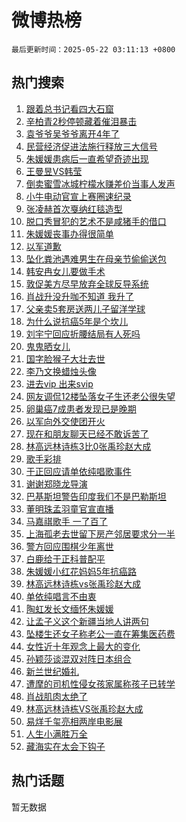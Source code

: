 # 微博热榜

`最后更新时间：2025-05-22 03:11:13 +0800`

## 热门搜索

1. [跟着总书记看四大石窟](https://m.weibo.cn/search?containerid=100103type%3D1%26t%3D10%26q%3D%23%E8%B7%9F%E7%9D%80%E6%80%BB%E4%B9%A6%E8%AE%B0%E7%9C%8B%E5%9B%9B%E5%A4%A7%E7%9F%B3%E7%AA%9F%23&stream_entry_id=51&isnewpage=1&extparam=seat%3D1%26pos%3D0%26cate%3D10103%26q%3D%2523%25E8%25B7%259F%25E7%259D%2580%25E6%2580%25BB%25E4%25B9%25A6%25E8%25AE%25B0%25E7%259C%258B%25E5%259B%259B%25E5%25A4%25A7%25E7%259F%25B3%25E7%25AA%259F%2523%26dgr%3D0%26stream_entry_id%3D51%26c_type%3D51%26filter_type%3Drealtimehot%26display_time%3D1747854672%26pre_seqid%3D174785467210993236010126)
1. [辛柏青2秒停顿藏着催泪暴击](https://m.weibo.cn/search?containerid=100103type%3D1%26t%3D10%26q%3D%23%E8%BE%9B%E6%9F%8F%E9%9D%922%E7%A7%92%E5%81%9C%E9%A1%BF%E8%97%8F%E7%9D%80%E5%82%AC%E6%B3%AA%E6%9A%B4%E5%87%BB%23&stream_entry_id=31&isnewpage=1&extparam=seat%3D1%26flag%3D16%26lcate%3D5001%26realpos%3D1%26c_type%3D31%26filter_type%3Drealtimehot%26q%3D%2523%25E8%25BE%259B%25E6%259F%258F%25E9%259D%25922%25E7%25A7%2592%25E5%2581%259C%25E9%25A1%25BF%25E8%2597%258F%25E7%259D%2580%25E5%2582%25AC%25E6%25B3%25AA%25E6%259A%25B4%25E5%2587%25BB%2523%26cate%3D5001%26band_rank%3D1%26stream_entry_id%3D31%26pos%3D0%26dgr%3D0%26display_time%3D1747854672%26pre_seqid%3D174785467210993236010126)
1. [袁爷爷吴爷爷离开4年了](https://m.weibo.cn/search?containerid=100103type%3D1%26t%3D10%26q%3D%23%E8%A2%81%E7%88%B7%E7%88%B7%E5%90%B4%E7%88%B7%E7%88%B7%E7%A6%BB%E5%BC%804%E5%B9%B4%E4%BA%86%23&stream_entry_id=31&isnewpage=1&extparam=seat%3D1%26flag%3D0%26lcate%3D5001%26realpos%3D2%26c_type%3D31%26filter_type%3Drealtimehot%26q%3D%2523%25E8%25A2%2581%25E7%2588%25B7%25E7%2588%25B7%25E5%2590%25B4%25E7%2588%25B7%25E7%2588%25B7%25E7%25A6%25BB%25E5%25BC%25804%25E5%25B9%25B4%25E4%25BA%2586%2523%26cate%3D5001%26band_rank%3D2%26stream_entry_id%3D31%26pos%3D1%26dgr%3D0%26display_time%3D1747854672%26pre_seqid%3D174785467210993236010126)
1. [民营经济促进法施行释放三大信号](https://m.weibo.cn/search?containerid=100103type%3D1%26t%3D10%26q%3D%23%E6%B0%91%E8%90%A5%E7%BB%8F%E6%B5%8E%E4%BF%83%E8%BF%9B%E6%B3%95%E6%96%BD%E8%A1%8C%E9%87%8A%E6%94%BE%E4%B8%89%E5%A4%A7%E4%BF%A1%E5%8F%B7%23&stream_entry_id=31&isnewpage=1&extparam=seat%3D1%26flag%3D0%26lcate%3D5001%26realpos%3D3%26c_type%3D31%26filter_type%3Drealtimehot%26q%3D%2523%25E6%25B0%2591%25E8%2590%25A5%25E7%25BB%258F%25E6%25B5%258E%25E4%25BF%2583%25E8%25BF%259B%25E6%25B3%2595%25E6%2596%25BD%25E8%25A1%258C%25E9%2587%258A%25E6%2594%25BE%25E4%25B8%2589%25E5%25A4%25A7%25E4%25BF%25A1%25E5%258F%25B7%2523%26cate%3D5001%26band_rank%3D3%26stream_entry_id%3D31%26pos%3D2%26dgr%3D0%26display_time%3D1747854672%26pre_seqid%3D174785467210993236010126)
1. [朱媛媛患病后一直希望奇迹出现](https://m.weibo.cn/search?containerid=100103type%3D1%26t%3D10%26q%3D%23%E6%9C%B1%E5%AA%9B%E5%AA%9B%E6%82%A3%E7%97%85%E5%90%8E%E4%B8%80%E7%9B%B4%E5%B8%8C%E6%9C%9B%E5%A5%87%E8%BF%B9%E5%87%BA%E7%8E%B0%23&stream_entry_id=31&isnewpage=1&extparam=seat%3D1%26flag%3D0%26lcate%3D5001%26realpos%3D4%26c_type%3D31%26filter_type%3Drealtimehot%26q%3D%2523%25E6%259C%25B1%25E5%25AA%259B%25E5%25AA%259B%25E6%2582%25A3%25E7%2597%2585%25E5%2590%258E%25E4%25B8%2580%25E7%259B%25B4%25E5%25B8%258C%25E6%259C%259B%25E5%25A5%2587%25E8%25BF%25B9%25E5%2587%25BA%25E7%258E%25B0%2523%26cate%3D5001%26band_rank%3D4%26stream_entry_id%3D31%26pos%3D3%26dgr%3D0%26display_time%3D1747854672%26pre_seqid%3D174785467210993236010126)
1. [王曼昱VS韩莹](https://m.weibo.cn/search?containerid=100103type%3D1%26t%3D10%26q%3D%23%E7%8E%8B%E6%9B%BC%E6%98%B1VS%E9%9F%A9%E8%8E%B9%23&stream_entry_id=31&isnewpage=1&extparam=seat%3D1%26flag%3D0%26lcate%3D5001%26realpos%3D5%26c_type%3D31%26filter_type%3Drealtimehot%26q%3D%2523%25E7%258E%258B%25E6%259B%25BC%25E6%2598%25B1VS%25E9%259F%25A9%25E8%258E%25B9%2523%26cate%3D5001%26band_rank%3D5%26stream_entry_id%3D31%26pos%3D4%26dgr%3D0%26display_time%3D1747854672%26pre_seqid%3D174785467210993236010126)
1. [倒卖蜜雪冰城柠檬水赚差价当事人发声](https://m.weibo.cn/search?containerid=100103type%3D1%26t%3D10%26q%3D%23%E5%80%92%E5%8D%96%E8%9C%9C%E9%9B%AA%E5%86%B0%E5%9F%8E%E6%9F%A0%E6%AA%AC%E6%B0%B4%E8%B5%9A%E5%B7%AE%E4%BB%B7%E5%BD%93%E4%BA%8B%E4%BA%BA%E5%8F%91%E5%A3%B0%23&stream_entry_id=31&isnewpage=1&extparam=seat%3D1%26flag%3D0%26lcate%3D5001%26realpos%3D6%26c_type%3D31%26filter_type%3Drealtimehot%26q%3D%2523%25E5%2580%2592%25E5%258D%2596%25E8%259C%259C%25E9%259B%25AA%25E5%2586%25B0%25E5%259F%258E%25E6%259F%25A0%25E6%25AA%25AC%25E6%25B0%25B4%25E8%25B5%259A%25E5%25B7%25AE%25E4%25BB%25B7%25E5%25BD%2593%25E4%25BA%258B%25E4%25BA%25BA%25E5%258F%2591%25E5%25A3%25B0%2523%26cate%3D5001%26band_rank%3D6%26stream_entry_id%3D31%26pos%3D5%26dgr%3D0%26display_time%3D1747854672%26pre_seqid%3D174785467210993236010126)
1. [小牛电动官宣上赛圈速纪录](https://m.weibo.cn/search?containerid=100103type%3D1%26t%3D10%26q%3D%23%E5%B0%8F%E7%89%9B%E7%94%B5%E5%8A%A8%E5%AE%98%E5%AE%A3%E4%B8%8A%E8%B5%9B%E5%9C%88%E9%80%9F%E7%BA%AA%E5%BD%95%23&stream_entry_id=31&isnewpage=1&extparam=seat%3D1%26lcate%3D5001%26band_rank%3D7%26c_type%3D31%26filter_type%3Drealtimehot%26q%3D%2523%25E5%25B0%258F%25E7%2589%259B%25E7%2594%25B5%25E5%258A%25A8%25E5%25AE%2598%25E5%25AE%25A3%25E4%25B8%258A%25E8%25B5%259B%25E5%259C%2588%25E9%2580%259F%25E7%25BA%25AA%25E5%25BD%2595%2523%26dgr%3D0%26topic_ad%3D1%26adid%3D287036%26pos%3D6%26stream_entry_id%3D31%26is_ad_pos%3D1%26cate%3D5001%26display_time%3D1747854672%26pre_seqid%3D174785467210993236010126)
1. [张凌赫首次戛纳红毯造型](https://m.weibo.cn/search?containerid=100103type%3D1%26t%3D10%26q%3D%E5%BC%A0%E5%87%8C%E8%B5%AB%E9%A6%96%E6%AC%A1%E6%88%9B%E7%BA%B3%E7%BA%A2%E6%AF%AF%E9%80%A0%E5%9E%8B&stream_entry_id=31&isnewpage=1&extparam=seat%3D1%26flag%3D0%26lcate%3D5001%26realpos%3D7%26c_type%3D31%26filter_type%3Drealtimehot%26q%3D%25E5%25BC%25A0%25E5%2587%258C%25E8%25B5%25AB%25E9%25A6%2596%25E6%25AC%25A1%25E6%2588%259B%25E7%25BA%25B3%25E7%25BA%25A2%25E6%25AF%25AF%25E9%2580%25A0%25E5%259E%258B%26cate%3D5001%26band_rank%3D7%26stream_entry_id%3D31%26pos%3D7%26dgr%3D0%26display_time%3D1747854672%26pre_seqid%3D174785467210993236010126)
1. [脱口秀冒犯的艺术不是咸猪手的借口](https://m.weibo.cn/search?containerid=100103type%3D1%26t%3D10%26q%3D%23%E8%84%B1%E5%8F%A3%E7%A7%80%E5%86%92%E7%8A%AF%E7%9A%84%E8%89%BA%E6%9C%AF%E4%B8%8D%E6%98%AF%E5%92%B8%E7%8C%AA%E6%89%8B%E7%9A%84%E5%80%9F%E5%8F%A3%23&stream_entry_id=31&isnewpage=1&extparam=seat%3D1%26flag%3D0%26lcate%3D5001%26realpos%3D8%26c_type%3D31%26filter_type%3Drealtimehot%26q%3D%2523%25E8%2584%25B1%25E5%258F%25A3%25E7%25A7%2580%25E5%2586%2592%25E7%258A%25AF%25E7%259A%2584%25E8%2589%25BA%25E6%259C%25AF%25E4%25B8%258D%25E6%2598%25AF%25E5%2592%25B8%25E7%258C%25AA%25E6%2589%258B%25E7%259A%2584%25E5%2580%259F%25E5%258F%25A3%2523%26cate%3D5001%26band_rank%3D8%26stream_entry_id%3D31%26pos%3D8%26dgr%3D0%26display_time%3D1747854672%26pre_seqid%3D174785467210993236010126)
1. [朱媛媛丧事办得很简单](https://m.weibo.cn/search?containerid=100103type%3D1%26t%3D10%26q%3D%23%E6%9C%B1%E5%AA%9B%E5%AA%9B%E4%B8%A7%E4%BA%8B%E5%8A%9E%E5%BE%97%E5%BE%88%E7%AE%80%E5%8D%95%23&stream_entry_id=31&isnewpage=1&extparam=seat%3D1%26flag%3D2%26lcate%3D5001%26realpos%3D9%26c_type%3D31%26filter_type%3Drealtimehot%26q%3D%2523%25E6%259C%25B1%25E5%25AA%259B%25E5%25AA%259B%25E4%25B8%25A7%25E4%25BA%258B%25E5%258A%259E%25E5%25BE%2597%25E5%25BE%2588%25E7%25AE%2580%25E5%258D%2595%2523%26cate%3D5001%26band_rank%3D9%26stream_entry_id%3D31%26pos%3D9%26dgr%3D0%26display_time%3D1747854672%26pre_seqid%3D174785467210993236010126)
1. [以军道歉](https://m.weibo.cn/search?containerid=100103type%3D1%26t%3D10%26q%3D%23%E4%BB%A5%E5%86%9B%E9%81%93%E6%AD%89%23&stream_entry_id=31&isnewpage=1&extparam=seat%3D1%26flag%3D0%26lcate%3D5001%26realpos%3D10%26c_type%3D31%26filter_type%3Drealtimehot%26q%3D%2523%25E4%25BB%25A5%25E5%2586%259B%25E9%2581%2593%25E6%25AD%2589%2523%26cate%3D5001%26band_rank%3D10%26stream_entry_id%3D31%26pos%3D10%26dgr%3D0%26display_time%3D1747854672%26pre_seqid%3D174785467210993236010126)
1. [坠化粪池遇难男生在母亲节偷偷送包](https://m.weibo.cn/search?containerid=100103type%3D1%26t%3D10%26q%3D%23%E5%9D%A0%E5%8C%96%E7%B2%AA%E6%B1%A0%E9%81%87%E9%9A%BE%E7%94%B7%E7%94%9F%E5%9C%A8%E6%AF%8D%E4%BA%B2%E8%8A%82%E5%81%B7%E5%81%B7%E9%80%81%E5%8C%85%23&stream_entry_id=31&isnewpage=1&extparam=seat%3D1%26flag%3D0%26lcate%3D5001%26realpos%3D11%26c_type%3D31%26filter_type%3Drealtimehot%26q%3D%2523%25E5%259D%25A0%25E5%258C%2596%25E7%25B2%25AA%25E6%25B1%25A0%25E9%2581%2587%25E9%259A%25BE%25E7%2594%25B7%25E7%2594%259F%25E5%259C%25A8%25E6%25AF%258D%25E4%25BA%25B2%25E8%258A%2582%25E5%2581%25B7%25E5%2581%25B7%25E9%2580%2581%25E5%258C%2585%2523%26cate%3D5001%26band_rank%3D11%26stream_entry_id%3D31%26pos%3D11%26dgr%3D0%26display_time%3D1747854672%26pre_seqid%3D174785467210993236010126)
1. [韩安冉女儿要做手术](https://m.weibo.cn/search?containerid=100103type%3D1%26t%3D10%26q%3D%23%E9%9F%A9%E5%AE%89%E5%86%89%E5%A5%B3%E5%84%BF%E8%A6%81%E5%81%9A%E6%89%8B%E6%9C%AF%23&stream_entry_id=31&isnewpage=1&extparam=seat%3D1%26flag%3D0%26lcate%3D5001%26realpos%3D12%26c_type%3D31%26filter_type%3Drealtimehot%26q%3D%2523%25E9%259F%25A9%25E5%25AE%2589%25E5%2586%2589%25E5%25A5%25B3%25E5%2584%25BF%25E8%25A6%2581%25E5%2581%259A%25E6%2589%258B%25E6%259C%25AF%2523%26cate%3D5001%26band_rank%3D12%26stream_entry_id%3D31%26pos%3D12%26dgr%3D0%26display_time%3D1747854672%26pre_seqid%3D174785467210993236010126)
1. [敦促美方尽早放弃全球反导系统](https://m.weibo.cn/search?containerid=100103type%3D1%26t%3D10%26q%3D%23%E6%95%A6%E4%BF%83%E7%BE%8E%E6%96%B9%E5%B0%BD%E6%97%A9%E6%94%BE%E5%BC%83%E5%85%A8%E7%90%83%E5%8F%8D%E5%AF%BC%E7%B3%BB%E7%BB%9F%23&stream_entry_id=31&isnewpage=1&extparam=seat%3D1%26flag%3D1%26lcate%3D5001%26realpos%3D13%26c_type%3D31%26filter_type%3Drealtimehot%26q%3D%2523%25E6%2595%25A6%25E4%25BF%2583%25E7%25BE%258E%25E6%2596%25B9%25E5%25B0%25BD%25E6%2597%25A9%25E6%2594%25BE%25E5%25BC%2583%25E5%2585%25A8%25E7%2590%2583%25E5%258F%258D%25E5%25AF%25BC%25E7%25B3%25BB%25E7%25BB%259F%2523%26cate%3D5001%26band_rank%3D13%26stream_entry_id%3D31%26pos%3D13%26dgr%3D0%26display_time%3D1747854672%26pre_seqid%3D174785467210993236010126)
1. [肖战升没升咖不知道 我升了](https://m.weibo.cn/search?containerid=100103type%3D1%26t%3D10%26q%3D%E8%82%96%E6%88%98%E5%8D%87%E6%B2%A1%E5%8D%87%E5%92%96%E4%B8%8D%E7%9F%A5%E9%81%93+%E6%88%91%E5%8D%87%E4%BA%86&stream_entry_id=31&isnewpage=1&extparam=seat%3D1%26flag%3D0%26lcate%3D5001%26realpos%3D14%26c_type%3D31%26filter_type%3Drealtimehot%26q%3D%25E8%2582%2596%25E6%2588%2598%25E5%258D%2587%25E6%25B2%25A1%25E5%258D%2587%25E5%2592%2596%25E4%25B8%258D%25E7%259F%25A5%25E9%2581%2593%2520%25E6%2588%2591%25E5%258D%2587%25E4%25BA%2586%26cate%3D5001%26band_rank%3D14%26stream_entry_id%3D31%26pos%3D14%26dgr%3D0%26display_time%3D1747854672%26pre_seqid%3D174785467210993236010126)
1. [父亲卖5套房送两儿子留洋学球](https://m.weibo.cn/search?containerid=100103type%3D1%26t%3D10%26q%3D%23%E7%88%B6%E4%BA%B2%E5%8D%965%E5%A5%97%E6%88%BF%E9%80%81%E4%B8%A4%E5%84%BF%E5%AD%90%E7%95%99%E6%B4%8B%E5%AD%A6%E7%90%83%23&stream_entry_id=31&isnewpage=1&extparam=seat%3D1%26flag%3D0%26lcate%3D5001%26realpos%3D15%26c_type%3D31%26filter_type%3Drealtimehot%26q%3D%2523%25E7%2588%25B6%25E4%25BA%25B2%25E5%258D%25965%25E5%25A5%2597%25E6%2588%25BF%25E9%2580%2581%25E4%25B8%25A4%25E5%2584%25BF%25E5%25AD%2590%25E7%2595%2599%25E6%25B4%258B%25E5%25AD%25A6%25E7%2590%2583%2523%26cate%3D5001%26band_rank%3D15%26stream_entry_id%3D31%26pos%3D15%26dgr%3D0%26display_time%3D1747854672%26pre_seqid%3D174785467210993236010126)
1. [为什么说抗癌5年是个坎儿](https://m.weibo.cn/search?containerid=100103type%3D1%26t%3D10%26q%3D%23%E4%B8%BA%E4%BB%80%E4%B9%88%E8%AF%B4%E6%8A%97%E7%99%8C5%E5%B9%B4%E6%98%AF%E4%B8%AA%E5%9D%8E%E5%84%BF%23&stream_entry_id=31&isnewpage=1&extparam=seat%3D1%26flag%3D0%26lcate%3D5001%26realpos%3D16%26c_type%3D31%26filter_type%3Drealtimehot%26q%3D%2523%25E4%25B8%25BA%25E4%25BB%2580%25E4%25B9%2588%25E8%25AF%25B4%25E6%258A%2597%25E7%2599%258C5%25E5%25B9%25B4%25E6%2598%25AF%25E4%25B8%25AA%25E5%259D%258E%25E5%2584%25BF%2523%26cate%3D5001%26band_rank%3D16%26stream_entry_id%3D31%26pos%3D16%26dgr%3D0%26display_time%3D1747854672%26pre_seqid%3D174785467210993236010126)
1. [刘宇宁回应折腰结局有人死吗](https://m.weibo.cn/search?containerid=100103type%3D1%26t%3D10%26q%3D%23%E5%88%98%E5%AE%87%E5%AE%81%E5%9B%9E%E5%BA%94%E6%8A%98%E8%85%B0%E7%BB%93%E5%B1%80%E6%9C%89%E4%BA%BA%E6%AD%BB%E5%90%97%23&stream_entry_id=31&isnewpage=1&extparam=seat%3D1%26flag%3D0%26lcate%3D5001%26realpos%3D17%26c_type%3D31%26filter_type%3Drealtimehot%26q%3D%2523%25E5%2588%2598%25E5%25AE%2587%25E5%25AE%2581%25E5%259B%259E%25E5%25BA%2594%25E6%258A%2598%25E8%2585%25B0%25E7%25BB%2593%25E5%25B1%2580%25E6%259C%2589%25E4%25BA%25BA%25E6%25AD%25BB%25E5%2590%2597%2523%26cate%3D5001%26band_rank%3D17%26stream_entry_id%3D31%26pos%3D17%26dgr%3D0%26display_time%3D1747854672%26pre_seqid%3D174785467210993236010126)
1. [鬼鬼晒女儿](https://m.weibo.cn/search?containerid=100103type%3D1%26t%3D10%26q%3D%23%E9%AC%BC%E9%AC%BC%E6%99%92%E5%A5%B3%E5%84%BF%23&stream_entry_id=31&isnewpage=1&extparam=seat%3D1%26flag%3D0%26lcate%3D5001%26realpos%3D18%26c_type%3D31%26filter_type%3Drealtimehot%26q%3D%2523%25E9%25AC%25BC%25E9%25AC%25BC%25E6%2599%2592%25E5%25A5%25B3%25E5%2584%25BF%2523%26cate%3D5001%26band_rank%3D18%26stream_entry_id%3D31%26pos%3D18%26dgr%3D0%26display_time%3D1747854672%26pre_seqid%3D174785467210993236010126)
1. [国字脸猴子大壮去世](https://m.weibo.cn/search?containerid=100103type%3D1%26t%3D10%26q%3D%23%E5%9B%BD%E5%AD%97%E8%84%B8%E7%8C%B4%E5%AD%90%E5%A4%A7%E5%A3%AE%E5%8E%BB%E4%B8%96%23&stream_entry_id=31&isnewpage=1&extparam=seat%3D1%26flag%3D0%26lcate%3D5001%26realpos%3D19%26c_type%3D31%26filter_type%3Drealtimehot%26q%3D%2523%25E5%259B%25BD%25E5%25AD%2597%25E8%2584%25B8%25E7%258C%25B4%25E5%25AD%2590%25E5%25A4%25A7%25E5%25A3%25AE%25E5%258E%25BB%25E4%25B8%2596%2523%26cate%3D5001%26band_rank%3D19%26stream_entry_id%3D31%26pos%3D19%26dgr%3D0%26display_time%3D1747854672%26pre_seqid%3D174785467210993236010126)
1. [李乃文换蜡烛头像](https://m.weibo.cn/search?containerid=100103type%3D1%26t%3D10%26q%3D%23%E6%9D%8E%E4%B9%83%E6%96%87%E6%8D%A2%E8%9C%A1%E7%83%9B%E5%A4%B4%E5%83%8F%23&stream_entry_id=31&isnewpage=1&extparam=seat%3D1%26flag%3D0%26lcate%3D5001%26realpos%3D20%26c_type%3D31%26filter_type%3Drealtimehot%26q%3D%2523%25E6%259D%258E%25E4%25B9%2583%25E6%2596%2587%25E6%258D%25A2%25E8%259C%25A1%25E7%2583%259B%25E5%25A4%25B4%25E5%2583%258F%2523%26cate%3D5001%26band_rank%3D20%26stream_entry_id%3D31%26pos%3D20%26dgr%3D0%26display_time%3D1747854672%26pre_seqid%3D174785467210993236010126)
1. [进去vip 出来svip](https://m.weibo.cn/search?containerid=100103type%3D1%26t%3D10%26q%3D%E8%BF%9B%E5%8E%BBvip+%E5%87%BA%E6%9D%A5svip&stream_entry_id=31&isnewpage=1&extparam=seat%3D1%26flag%3D0%26lcate%3D5001%26realpos%3D21%26c_type%3D31%26filter_type%3Drealtimehot%26q%3D%25E8%25BF%259B%25E5%258E%25BBvip%2520%25E5%2587%25BA%25E6%259D%25A5svip%26cate%3D5001%26band_rank%3D21%26stream_entry_id%3D31%26pos%3D21%26dgr%3D0%26display_time%3D1747854672%26pre_seqid%3D174785467210993236010126)
1. [网友调侃12楼坠落女子生还老公很失望](https://m.weibo.cn/search?containerid=100103type%3D1%26t%3D10%26q%3D%23%E7%BD%91%E5%8F%8B%E8%B0%83%E4%BE%8312%E6%A5%BC%E5%9D%A0%E8%90%BD%E5%A5%B3%E5%AD%90%E7%94%9F%E8%BF%98%E8%80%81%E5%85%AC%E5%BE%88%E5%A4%B1%E6%9C%9B%23&stream_entry_id=31&isnewpage=1&extparam=seat%3D1%26flag%3D0%26lcate%3D5001%26realpos%3D22%26c_type%3D31%26filter_type%3Drealtimehot%26q%3D%2523%25E7%25BD%2591%25E5%258F%258B%25E8%25B0%2583%25E4%25BE%258312%25E6%25A5%25BC%25E5%259D%25A0%25E8%2590%25BD%25E5%25A5%25B3%25E5%25AD%2590%25E7%2594%259F%25E8%25BF%2598%25E8%2580%2581%25E5%2585%25AC%25E5%25BE%2588%25E5%25A4%25B1%25E6%259C%259B%2523%26cate%3D5001%26band_rank%3D22%26stream_entry_id%3D31%26pos%3D22%26dgr%3D0%26display_time%3D1747854672%26pre_seqid%3D174785467210993236010126)
1. [卵巢癌7成患者发现已是晚期](https://m.weibo.cn/search?containerid=100103type%3D1%26t%3D10%26q%3D%23%E5%8D%B5%E5%B7%A2%E7%99%8C7%E6%88%90%E6%82%A3%E8%80%85%E5%8F%91%E7%8E%B0%E5%B7%B2%E6%98%AF%E6%99%9A%E6%9C%9F%23&stream_entry_id=31&isnewpage=1&extparam=seat%3D1%26flag%3D0%26lcate%3D5001%26realpos%3D23%26c_type%3D31%26filter_type%3Drealtimehot%26q%3D%2523%25E5%258D%25B5%25E5%25B7%25A2%25E7%2599%258C7%25E6%2588%2590%25E6%2582%25A3%25E8%2580%2585%25E5%258F%2591%25E7%258E%25B0%25E5%25B7%25B2%25E6%2598%25AF%25E6%2599%259A%25E6%259C%259F%2523%26cate%3D5001%26band_rank%3D23%26stream_entry_id%3D31%26pos%3D23%26dgr%3D0%26display_time%3D1747854672%26pre_seqid%3D174785467210993236010126)
1. [以军向外交使团开火](https://m.weibo.cn/search?containerid=100103type%3D1%26t%3D10%26q%3D%23%E4%BB%A5%E5%86%9B%E5%90%91%E5%A4%96%E4%BA%A4%E4%BD%BF%E5%9B%A2%E5%BC%80%E7%81%AB%23&stream_entry_id=31&isnewpage=1&extparam=seat%3D1%26flag%3D0%26lcate%3D5001%26realpos%3D24%26c_type%3D31%26filter_type%3Drealtimehot%26q%3D%2523%25E4%25BB%25A5%25E5%2586%259B%25E5%2590%2591%25E5%25A4%2596%25E4%25BA%25A4%25E4%25BD%25BF%25E5%259B%25A2%25E5%25BC%2580%25E7%2581%25AB%2523%26cate%3D5001%26band_rank%3D24%26stream_entry_id%3D31%26pos%3D24%26dgr%3D0%26display_time%3D1747854672%26pre_seqid%3D174785467210993236010126)
1. [现在和朋友聊天已经不敢诉苦了](https://m.weibo.cn/search?containerid=100103type%3D1%26t%3D10%26q%3D%23%E7%8E%B0%E5%9C%A8%E5%92%8C%E6%9C%8B%E5%8F%8B%E8%81%8A%E5%A4%A9%E5%B7%B2%E7%BB%8F%E4%B8%8D%E6%95%A2%E8%AF%89%E8%8B%A6%E4%BA%86%23&stream_entry_id=31&isnewpage=1&extparam=seat%3D1%26flag%3D0%26lcate%3D5001%26realpos%3D25%26c_type%3D31%26filter_type%3Drealtimehot%26q%3D%2523%25E7%258E%25B0%25E5%259C%25A8%25E5%2592%258C%25E6%259C%258B%25E5%258F%258B%25E8%2581%258A%25E5%25A4%25A9%25E5%25B7%25B2%25E7%25BB%258F%25E4%25B8%258D%25E6%2595%25A2%25E8%25AF%2589%25E8%258B%25A6%25E4%25BA%2586%2523%26cate%3D5001%26band_rank%3D25%26stream_entry_id%3D31%26pos%3D25%26dgr%3D0%26display_time%3D1747854672%26pre_seqid%3D174785467210993236010126)
1. [林高远林诗栋3比0张禹珍赵大成](https://m.weibo.cn/search?containerid=100103type%3D1%26t%3D10%26q%3D%23%E6%9E%97%E9%AB%98%E8%BF%9C%E6%9E%97%E8%AF%97%E6%A0%8B3%E6%AF%940%E5%BC%A0%E7%A6%B9%E7%8F%8D%E8%B5%B5%E5%A4%A7%E6%88%90%23&stream_entry_id=31&isnewpage=1&extparam=seat%3D1%26flag%3D1%26lcate%3D5001%26realpos%3D26%26c_type%3D31%26filter_type%3Drealtimehot%26q%3D%2523%25E6%259E%2597%25E9%25AB%2598%25E8%25BF%259C%25E6%259E%2597%25E8%25AF%2597%25E6%25A0%258B3%25E6%25AF%25940%25E5%25BC%25A0%25E7%25A6%25B9%25E7%258F%258D%25E8%25B5%25B5%25E5%25A4%25A7%25E6%2588%2590%2523%26cate%3D5001%26band_rank%3D26%26stream_entry_id%3D31%26pos%3D26%26dgr%3D0%26display_time%3D1747854672%26pre_seqid%3D174785467210993236010126)
1. [歌手彩排](https://m.weibo.cn/search?containerid=100103type%3D1%26t%3D10%26q%3D%E6%AD%8C%E6%89%8B%E5%BD%A9%E6%8E%92&stream_entry_id=31&isnewpage=1&extparam=seat%3D1%26flag%3D0%26lcate%3D5001%26realpos%3D27%26c_type%3D31%26filter_type%3Drealtimehot%26q%3D%25E6%25AD%258C%25E6%2589%258B%25E5%25BD%25A9%25E6%258E%2592%26cate%3D5001%26band_rank%3D27%26stream_entry_id%3D31%26pos%3D27%26dgr%3D0%26display_time%3D1747854672%26pre_seqid%3D174785467210993236010126)
1. [于正回应请单依纯唱歌事件](https://m.weibo.cn/search?containerid=100103type%3D1%26t%3D10%26q%3D%23%E4%BA%8E%E6%AD%A3%E5%9B%9E%E5%BA%94%E8%AF%B7%E5%8D%95%E4%BE%9D%E7%BA%AF%E5%94%B1%E6%AD%8C%E4%BA%8B%E4%BB%B6%23&stream_entry_id=31&isnewpage=1&extparam=seat%3D1%26flag%3D0%26lcate%3D5001%26realpos%3D28%26c_type%3D31%26filter_type%3Drealtimehot%26q%3D%2523%25E4%25BA%258E%25E6%25AD%25A3%25E5%259B%259E%25E5%25BA%2594%25E8%25AF%25B7%25E5%258D%2595%25E4%25BE%259D%25E7%25BA%25AF%25E5%2594%25B1%25E6%25AD%258C%25E4%25BA%258B%25E4%25BB%25B6%2523%26cate%3D5001%26band_rank%3D28%26stream_entry_id%3D31%26pos%3D28%26dgr%3D0%26display_time%3D1747854672%26pre_seqid%3D174785467210993236010126)
1. [谢谢郑晓龙导演](https://m.weibo.cn/search?containerid=100103type%3D1%26t%3D10%26q%3D%23%E8%B0%A2%E8%B0%A2%E9%83%91%E6%99%93%E9%BE%99%E5%AF%BC%E6%BC%94%23&stream_entry_id=31&isnewpage=1&extparam=seat%3D1%26flag%3D0%26lcate%3D5001%26realpos%3D29%26c_type%3D31%26filter_type%3Drealtimehot%26q%3D%2523%25E8%25B0%25A2%25E8%25B0%25A2%25E9%2583%2591%25E6%2599%2593%25E9%25BE%2599%25E5%25AF%25BC%25E6%25BC%2594%2523%26cate%3D5001%26band_rank%3D29%26stream_entry_id%3D31%26pos%3D29%26dgr%3D0%26display_time%3D1747854672%26pre_seqid%3D174785467210993236010126)
1. [巴基斯坦警告印度我们不是巴勒斯坦](https://m.weibo.cn/search?containerid=100103type%3D1%26t%3D10%26q%3D%23%E5%B7%B4%E5%9F%BA%E6%96%AF%E5%9D%A6%E8%AD%A6%E5%91%8A%E5%8D%B0%E5%BA%A6%E6%88%91%E4%BB%AC%E4%B8%8D%E6%98%AF%E5%B7%B4%E5%8B%92%E6%96%AF%E5%9D%A6%23&stream_entry_id=31&isnewpage=1&extparam=seat%3D1%26flag%3D0%26lcate%3D5001%26realpos%3D30%26c_type%3D31%26filter_type%3Drealtimehot%26q%3D%2523%25E5%25B7%25B4%25E5%259F%25BA%25E6%2596%25AF%25E5%259D%25A6%25E8%25AD%25A6%25E5%2591%258A%25E5%258D%25B0%25E5%25BA%25A6%25E6%2588%2591%25E4%25BB%25AC%25E4%25B8%258D%25E6%2598%25AF%25E5%25B7%25B4%25E5%258B%2592%25E6%2596%25AF%25E5%259D%25A6%2523%26cate%3D5001%26band_rank%3D30%26stream_entry_id%3D31%26pos%3D30%26dgr%3D0%26display_time%3D1747854672%26pre_seqid%3D174785467210993236010126)
1. [董明珠孟羽童官宣直播](https://m.weibo.cn/search?containerid=100103type%3D1%26t%3D10%26q%3D%23%E8%91%A3%E6%98%8E%E7%8F%A0%E5%AD%9F%E7%BE%BD%E7%AB%A5%E5%AE%98%E5%AE%A3%E7%9B%B4%E6%92%AD%23&stream_entry_id=31&isnewpage=1&extparam=seat%3D1%26flag%3D0%26lcate%3D5001%26realpos%3D31%26c_type%3D31%26filter_type%3Drealtimehot%26q%3D%2523%25E8%2591%25A3%25E6%2598%258E%25E7%258F%25A0%25E5%25AD%259F%25E7%25BE%25BD%25E7%25AB%25A5%25E5%25AE%2598%25E5%25AE%25A3%25E7%259B%25B4%25E6%2592%25AD%2523%26cate%3D5001%26band_rank%3D31%26stream_entry_id%3D31%26pos%3D31%26dgr%3D0%26display_time%3D1747854672%26pre_seqid%3D174785467210993236010126)
1. [马嘉祺歌手 一了百了](https://m.weibo.cn/search?containerid=100103type%3D1%26t%3D10%26q%3D%E9%A9%AC%E5%98%89%E7%A5%BA%E6%AD%8C%E6%89%8B+%E4%B8%80%E4%BA%86%E7%99%BE%E4%BA%86&stream_entry_id=31&isnewpage=1&extparam=seat%3D1%26flag%3D0%26lcate%3D5001%26realpos%3D32%26c_type%3D31%26filter_type%3Drealtimehot%26q%3D%25E9%25A9%25AC%25E5%2598%2589%25E7%25A5%25BA%25E6%25AD%258C%25E6%2589%258B%2520%25E4%25B8%2580%25E4%25BA%2586%25E7%2599%25BE%25E4%25BA%2586%26cate%3D5001%26band_rank%3D32%26stream_entry_id%3D31%26pos%3D32%26dgr%3D0%26display_time%3D1747854672%26pre_seqid%3D174785467210993236010126)
1. [上海孤老去世留下房产邻居要求分一半](https://m.weibo.cn/search?containerid=100103type%3D1%26t%3D10%26q%3D%23%E4%B8%8A%E6%B5%B7%E5%AD%A4%E8%80%81%E5%8E%BB%E4%B8%96%E7%95%99%E4%B8%8B%E6%88%BF%E4%BA%A7%E9%82%BB%E5%B1%85%E8%A6%81%E6%B1%82%E5%88%86%E4%B8%80%E5%8D%8A%23&stream_entry_id=31&isnewpage=1&extparam=seat%3D1%26flag%3D0%26lcate%3D5001%26realpos%3D33%26c_type%3D31%26filter_type%3Drealtimehot%26q%3D%2523%25E4%25B8%258A%25E6%25B5%25B7%25E5%25AD%25A4%25E8%2580%2581%25E5%258E%25BB%25E4%25B8%2596%25E7%2595%2599%25E4%25B8%258B%25E6%2588%25BF%25E4%25BA%25A7%25E9%2582%25BB%25E5%25B1%2585%25E8%25A6%2581%25E6%25B1%2582%25E5%2588%2586%25E4%25B8%2580%25E5%258D%258A%2523%26cate%3D5001%26band_rank%3D33%26stream_entry_id%3D31%26pos%3D33%26dgr%3D0%26display_time%3D1747854672%26pre_seqid%3D174785467210993236010126)
1. [警方回应围棋少年离世](https://m.weibo.cn/search?containerid=100103type%3D1%26t%3D10%26q%3D%23%E8%AD%A6%E6%96%B9%E5%9B%9E%E5%BA%94%E5%9B%B4%E6%A3%8B%E5%B0%91%E5%B9%B4%E7%A6%BB%E4%B8%96%23&stream_entry_id=31&isnewpage=1&extparam=seat%3D1%26flag%3D0%26lcate%3D5001%26realpos%3D34%26c_type%3D31%26filter_type%3Drealtimehot%26q%3D%2523%25E8%25AD%25A6%25E6%2596%25B9%25E5%259B%259E%25E5%25BA%2594%25E5%259B%25B4%25E6%25A3%258B%25E5%25B0%2591%25E5%25B9%25B4%25E7%25A6%25BB%25E4%25B8%2596%2523%26cate%3D5001%26band_rank%3D34%26stream_entry_id%3D31%26pos%3D34%26dgr%3D0%26display_time%3D1747854672%26pre_seqid%3D174785467210993236010126)
1. [白鹿给于正科普配平](https://m.weibo.cn/search?containerid=100103type%3D1%26t%3D10%26q%3D%23%E7%99%BD%E9%B9%BF%E7%BB%99%E4%BA%8E%E6%AD%A3%E7%A7%91%E6%99%AE%E9%85%8D%E5%B9%B3%23&stream_entry_id=31&isnewpage=1&extparam=seat%3D1%26flag%3D0%26lcate%3D5001%26realpos%3D35%26c_type%3D31%26filter_type%3Drealtimehot%26q%3D%2523%25E7%2599%25BD%25E9%25B9%25BF%25E7%25BB%2599%25E4%25BA%258E%25E6%25AD%25A3%25E7%25A7%2591%25E6%2599%25AE%25E9%2585%258D%25E5%25B9%25B3%2523%26cate%3D5001%26band_rank%3D35%26stream_entry_id%3D31%26pos%3D35%26dgr%3D0%26display_time%3D1747854672%26pre_seqid%3D174785467210993236010126)
1. [朱媛媛小红花妈妈5年抗癌路](https://m.weibo.cn/search?containerid=100103type%3D1%26t%3D10%26q%3D%23%E6%9C%B1%E5%AA%9B%E5%AA%9B%E5%B0%8F%E7%BA%A2%E8%8A%B1%E5%A6%88%E5%A6%885%E5%B9%B4%E6%8A%97%E7%99%8C%E8%B7%AF%23&stream_entry_id=31&isnewpage=1&extparam=seat%3D1%26flag%3D0%26lcate%3D5001%26realpos%3D36%26c_type%3D31%26filter_type%3Drealtimehot%26q%3D%2523%25E6%259C%25B1%25E5%25AA%259B%25E5%25AA%259B%25E5%25B0%258F%25E7%25BA%25A2%25E8%258A%25B1%25E5%25A6%2588%25E5%25A6%25885%25E5%25B9%25B4%25E6%258A%2597%25E7%2599%258C%25E8%25B7%25AF%2523%26cate%3D5001%26band_rank%3D36%26stream_entry_id%3D31%26pos%3D36%26dgr%3D0%26display_time%3D1747854672%26pre_seqid%3D174785467210993236010126)
1. [林高远林诗栋vs张禹珍赵大成](https://m.weibo.cn/search?containerid=100103type%3D1%26t%3D10%26q%3D%23%E6%9E%97%E9%AB%98%E8%BF%9C%E6%9E%97%E8%AF%97%E6%A0%8Bvs%E5%BC%A0%E7%A6%B9%E7%8F%8D%E8%B5%B5%E5%A4%A7%E6%88%90%23&stream_entry_id=31&isnewpage=1&extparam=seat%3D1%26flag%3D0%26lcate%3D5001%26realpos%3D37%26c_type%3D31%26filter_type%3Drealtimehot%26q%3D%2523%25E6%259E%2597%25E9%25AB%2598%25E8%25BF%259C%25E6%259E%2597%25E8%25AF%2597%25E6%25A0%258Bvs%25E5%25BC%25A0%25E7%25A6%25B9%25E7%258F%258D%25E8%25B5%25B5%25E5%25A4%25A7%25E6%2588%2590%2523%26cate%3D5001%26band_rank%3D37%26stream_entry_id%3D31%26pos%3D37%26dgr%3D0%26display_time%3D1747854672%26pre_seqid%3D174785467210993236010126)
1. [单依纯唱言不由衷](https://m.weibo.cn/search?containerid=100103type%3D1%26t%3D10%26q%3D%23%E5%8D%95%E4%BE%9D%E7%BA%AF%E5%94%B1%E8%A8%80%E4%B8%8D%E7%94%B1%E8%A1%B7%23&stream_entry_id=31&isnewpage=1&extparam=seat%3D1%26flag%3D0%26lcate%3D5001%26realpos%3D38%26c_type%3D31%26filter_type%3Drealtimehot%26q%3D%2523%25E5%258D%2595%25E4%25BE%259D%25E7%25BA%25AF%25E5%2594%25B1%25E8%25A8%2580%25E4%25B8%258D%25E7%2594%25B1%25E8%25A1%25B7%2523%26cate%3D5001%26band_rank%3D38%26stream_entry_id%3D31%26pos%3D38%26dgr%3D0%26display_time%3D1747854672%26pre_seqid%3D174785467210993236010126)
1. [陶虹发长文缅怀朱媛媛](https://m.weibo.cn/search?containerid=100103type%3D1%26t%3D10%26q%3D%23%E9%99%B6%E8%99%B9%E5%8F%91%E9%95%BF%E6%96%87%E7%BC%85%E6%80%80%E6%9C%B1%E5%AA%9B%E5%AA%9B%23&stream_entry_id=31&isnewpage=1&extparam=seat%3D1%26flag%3D0%26lcate%3D5001%26realpos%3D39%26c_type%3D31%26filter_type%3Drealtimehot%26q%3D%2523%25E9%2599%25B6%25E8%2599%25B9%25E5%258F%2591%25E9%2595%25BF%25E6%2596%2587%25E7%25BC%2585%25E6%2580%2580%25E6%259C%25B1%25E5%25AA%259B%25E5%25AA%259B%2523%26cate%3D5001%26band_rank%3D39%26stream_entry_id%3D31%26pos%3D39%26dgr%3D0%26display_time%3D1747854672%26pre_seqid%3D174785467210993236010126)
1. [让孟子义这个新疆当地人讲两句](https://m.weibo.cn/search?containerid=100103type%3D1%26t%3D10%26q%3D%E8%AE%A9%E5%AD%9F%E5%AD%90%E4%B9%89%E8%BF%99%E4%B8%AA%E6%96%B0%E7%96%86%E5%BD%93%E5%9C%B0%E4%BA%BA%E8%AE%B2%E4%B8%A4%E5%8F%A5&stream_entry_id=31&isnewpage=1&extparam=seat%3D1%26flag%3D0%26lcate%3D5001%26realpos%3D40%26c_type%3D31%26filter_type%3Drealtimehot%26q%3D%25E8%25AE%25A9%25E5%25AD%259F%25E5%25AD%2590%25E4%25B9%2589%25E8%25BF%2599%25E4%25B8%25AA%25E6%2596%25B0%25E7%2596%2586%25E5%25BD%2593%25E5%259C%25B0%25E4%25BA%25BA%25E8%25AE%25B2%25E4%25B8%25A4%25E5%258F%25A5%26cate%3D5001%26band_rank%3D40%26stream_entry_id%3D31%26pos%3D40%26dgr%3D0%26display_time%3D1747854672%26pre_seqid%3D174785467210993236010126)
1. [坠楼生还女子称老公一直在筹集医药费](https://m.weibo.cn/search?containerid=100103type%3D1%26t%3D10%26q%3D%23%E5%9D%A0%E6%A5%BC%E7%94%9F%E8%BF%98%E5%A5%B3%E5%AD%90%E7%A7%B0%E8%80%81%E5%85%AC%E4%B8%80%E7%9B%B4%E5%9C%A8%E7%AD%B9%E9%9B%86%E5%8C%BB%E8%8D%AF%E8%B4%B9%23&stream_entry_id=31&isnewpage=1&extparam=seat%3D1%26flag%3D1%26lcate%3D5001%26realpos%3D41%26c_type%3D31%26filter_type%3Drealtimehot%26q%3D%2523%25E5%259D%25A0%25E6%25A5%25BC%25E7%2594%259F%25E8%25BF%2598%25E5%25A5%25B3%25E5%25AD%2590%25E7%25A7%25B0%25E8%2580%2581%25E5%2585%25AC%25E4%25B8%2580%25E7%259B%25B4%25E5%259C%25A8%25E7%25AD%25B9%25E9%259B%2586%25E5%258C%25BB%25E8%258D%25AF%25E8%25B4%25B9%2523%26cate%3D5001%26band_rank%3D41%26stream_entry_id%3D31%26pos%3D41%26dgr%3D0%26display_time%3D1747854672%26pre_seqid%3D174785467210993236010126)
1. [女性近十年观念上最大的变化](https://m.weibo.cn/search?containerid=100103type%3D1%26t%3D10%26q%3D%23%E5%A5%B3%E6%80%A7%E8%BF%91%E5%8D%81%E5%B9%B4%E8%A7%82%E5%BF%B5%E4%B8%8A%E6%9C%80%E5%A4%A7%E7%9A%84%E5%8F%98%E5%8C%96%23&stream_entry_id=31&isnewpage=1&extparam=seat%3D1%26flag%3D0%26lcate%3D5001%26realpos%3D42%26c_type%3D31%26filter_type%3Drealtimehot%26q%3D%2523%25E5%25A5%25B3%25E6%2580%25A7%25E8%25BF%2591%25E5%258D%2581%25E5%25B9%25B4%25E8%25A7%2582%25E5%25BF%25B5%25E4%25B8%258A%25E6%259C%2580%25E5%25A4%25A7%25E7%259A%2584%25E5%258F%2598%25E5%258C%2596%2523%26cate%3D5001%26band_rank%3D42%26stream_entry_id%3D31%26pos%3D42%26dgr%3D0%26display_time%3D1747854672%26pre_seqid%3D174785467210993236010126)
1. [孙颖莎谈混双对阵日本组合](https://m.weibo.cn/search?containerid=100103type%3D1%26t%3D10%26q%3D%23%E5%AD%99%E9%A2%96%E8%8E%8E%E8%B0%88%E6%B7%B7%E5%8F%8C%E5%AF%B9%E9%98%B5%E6%97%A5%E6%9C%AC%E7%BB%84%E5%90%88%23&stream_entry_id=31&isnewpage=1&extparam=seat%3D1%26flag%3D0%26lcate%3D5001%26realpos%3D43%26c_type%3D31%26filter_type%3Drealtimehot%26q%3D%2523%25E5%25AD%2599%25E9%25A2%2596%25E8%258E%258E%25E8%25B0%2588%25E6%25B7%25B7%25E5%258F%258C%25E5%25AF%25B9%25E9%2598%25B5%25E6%2597%25A5%25E6%259C%25AC%25E7%25BB%2584%25E5%2590%2588%2523%26cate%3D5001%26band_rank%3D43%26stream_entry_id%3D31%26pos%3D43%26dgr%3D0%26display_time%3D1747854672%26pre_seqid%3D174785467210993236010126)
1. [新兰世纪婚礼](https://m.weibo.cn/search?containerid=100103type%3D1%26t%3D10%26q%3D%E6%96%B0%E5%85%B0%E4%B8%96%E7%BA%AA%E5%A9%9A%E7%A4%BC&stream_entry_id=31&isnewpage=1&extparam=seat%3D1%26flag%3D0%26lcate%3D5001%26realpos%3D44%26c_type%3D31%26filter_type%3Drealtimehot%26q%3D%25E6%2596%25B0%25E5%2585%25B0%25E4%25B8%2596%25E7%25BA%25AA%25E5%25A9%259A%25E7%25A4%25BC%26cate%3D5001%26band_rank%3D44%26stream_entry_id%3D31%26pos%3D44%26dgr%3D0%26display_time%3D1747854672%26pre_seqid%3D174785467210993236010126)
1. [遭摩的司机性侵女孩家属称孩子已转学](https://m.weibo.cn/search?containerid=100103type%3D1%26t%3D10%26q%3D%23%E9%81%AD%E6%91%A9%E7%9A%84%E5%8F%B8%E6%9C%BA%E6%80%A7%E4%BE%B5%E5%A5%B3%E5%AD%A9%E5%AE%B6%E5%B1%9E%E7%A7%B0%E5%AD%A9%E5%AD%90%E5%B7%B2%E8%BD%AC%E5%AD%A6%23&stream_entry_id=31&isnewpage=1&extparam=seat%3D1%26flag%3D0%26lcate%3D5001%26realpos%3D45%26c_type%3D31%26filter_type%3Drealtimehot%26q%3D%2523%25E9%2581%25AD%25E6%2591%25A9%25E7%259A%2584%25E5%258F%25B8%25E6%259C%25BA%25E6%2580%25A7%25E4%25BE%25B5%25E5%25A5%25B3%25E5%25AD%25A9%25E5%25AE%25B6%25E5%25B1%259E%25E7%25A7%25B0%25E5%25AD%25A9%25E5%25AD%2590%25E5%25B7%25B2%25E8%25BD%25AC%25E5%25AD%25A6%2523%26cate%3D5001%26band_rank%3D45%26stream_entry_id%3D31%26pos%3D45%26dgr%3D0%26display_time%3D1747854672%26pre_seqid%3D174785467210993236010126)
1. [肖战肌肉太绝了](https://m.weibo.cn/search?containerid=100103type%3D1%26t%3D10%26q%3D%23%E8%82%96%E6%88%98%E8%82%8C%E8%82%89%E5%A4%AA%E7%BB%9D%E4%BA%86%23&stream_entry_id=31&isnewpage=1&extparam=seat%3D1%26flag%3D0%26lcate%3D5001%26realpos%3D46%26c_type%3D31%26filter_type%3Drealtimehot%26q%3D%2523%25E8%2582%2596%25E6%2588%2598%25E8%2582%258C%25E8%2582%2589%25E5%25A4%25AA%25E7%25BB%259D%25E4%25BA%2586%2523%26cate%3D5001%26band_rank%3D46%26stream_entry_id%3D31%26pos%3D46%26dgr%3D0%26display_time%3D1747854672%26pre_seqid%3D174785467210993236010126)
1. [林高远林诗栋VS张禹珍赵大成](https://m.weibo.cn/search?containerid=100103type%3D1%26t%3D10%26q%3D%23%E6%9E%97%E9%AB%98%E8%BF%9C%E6%9E%97%E8%AF%97%E6%A0%8BVS%E5%BC%A0%E7%A6%B9%E7%8F%8D%E8%B5%B5%E5%A4%A7%E6%88%90%23&stream_entry_id=31&isnewpage=1&extparam=seat%3D1%26flag%3D0%26lcate%3D5001%26realpos%3D47%26c_type%3D31%26filter_type%3Drealtimehot%26q%3D%2523%25E6%259E%2597%25E9%25AB%2598%25E8%25BF%259C%25E6%259E%2597%25E8%25AF%2597%25E6%25A0%258BVS%25E5%25BC%25A0%25E7%25A6%25B9%25E7%258F%258D%25E8%25B5%25B5%25E5%25A4%25A7%25E6%2588%2590%2523%26cate%3D5001%26band_rank%3D47%26stream_entry_id%3D31%26pos%3D47%26dgr%3D0%26display_time%3D1747854672%26pre_seqid%3D174785467210993236010126)
1. [易烊千玺亮相两岸电影展](https://m.weibo.cn/search?containerid=100103type%3D1%26t%3D10%26q%3D%23%E6%98%93%E7%83%8A%E5%8D%83%E7%8E%BA%E4%BA%AE%E7%9B%B8%E4%B8%A4%E5%B2%B8%E7%94%B5%E5%BD%B1%E5%B1%95%23&stream_entry_id=31&isnewpage=1&extparam=seat%3D1%26flag%3D1%26lcate%3D5001%26realpos%3D48%26c_type%3D31%26filter_type%3Drealtimehot%26q%3D%2523%25E6%2598%2593%25E7%2583%258A%25E5%258D%2583%25E7%258E%25BA%25E4%25BA%25AE%25E7%259B%25B8%25E4%25B8%25A4%25E5%25B2%25B8%25E7%2594%25B5%25E5%25BD%25B1%25E5%25B1%2595%2523%26cate%3D5001%26band_rank%3D48%26stream_entry_id%3D31%26pos%3D48%26dgr%3D0%26display_time%3D1747854672%26pre_seqid%3D174785467210993236010126)
1. [人生小满胜万全](https://m.weibo.cn/search?containerid=100103type%3D1%26t%3D10%26q%3D%23%E4%BA%BA%E7%94%9F%E5%B0%8F%E6%BB%A1%E8%83%9C%E4%B8%87%E5%85%A8%23&stream_entry_id=31&isnewpage=1&extparam=seat%3D1%26flag%3D0%26lcate%3D5001%26realpos%3D49%26c_type%3D31%26filter_type%3Drealtimehot%26q%3D%2523%25E4%25BA%25BA%25E7%2594%259F%25E5%25B0%258F%25E6%25BB%25A1%25E8%2583%259C%25E4%25B8%2587%25E5%2585%25A8%2523%26cate%3D5001%26band_rank%3D49%26stream_entry_id%3D31%26pos%3D49%26dgr%3D0%26display_time%3D1747854672%26pre_seqid%3D174785467210993236010126)
1. [藏海实在太会下钩子](https://m.weibo.cn/search?containerid=100103type%3D1%26t%3D10%26q%3D%23%E8%97%8F%E6%B5%B7%E5%AE%9E%E5%9C%A8%E5%A4%AA%E4%BC%9A%E4%B8%8B%E9%92%A9%E5%AD%90%23&stream_entry_id=31&isnewpage=1&extparam=seat%3D1%26flag%3D0%26lcate%3D5001%26realpos%3D50%26c_type%3D31%26filter_type%3Drealtimehot%26q%3D%2523%25E8%2597%258F%25E6%25B5%25B7%25E5%25AE%259E%25E5%259C%25A8%25E5%25A4%25AA%25E4%25BC%259A%25E4%25B8%258B%25E9%2592%25A9%25E5%25AD%2590%2523%26cate%3D5001%26band_rank%3D50%26stream_entry_id%3D31%26pos%3D50%26dgr%3D0%26display_time%3D1747854672%26pre_seqid%3D174785467210993236010126)

## 热门话题

暂无数据
